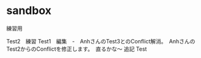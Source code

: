 sandbox
=======

練習用


Test2　練習
Test1　編集　-　AnhさんのTest3とのConflict解消。　AnhさんのTest2からのConflictを修正します。　直るかな～
追記
Test
